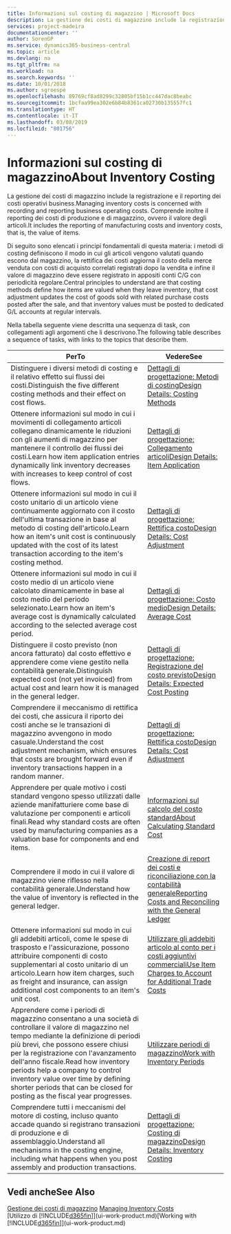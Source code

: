 ```yaml
---
title: Informazioni sul costing di magazzino | Microsoft Docs
description: La gestione dei costi di magazzino include la registrazione e il reporting dei costi operativi business. Comprende inoltre il reporting dei costi di produzione e di magazzino, ovvero il valore degli articoli.
services: project-madeira
documentationcenter: ''
author: SorenGP
ms.service: dynamics365-business-central
ms.topic: article
ms.devlang: na
ms.tgt_pltfrm: na
ms.workload: na
ms.search.keywords: ''
ms.date: 10/01/2018
ms.author: sgroespe
ms.openlocfilehash: 89769cf8ad8299c32805bf15b1cc447dac8beabc
ms.sourcegitcommit: 1bcfaa99ea302e6b84b8361ca02730b135557fc1
ms.translationtype: HT
ms.contentlocale: it-IT
ms.lasthandoff: 03/08/2019
ms.locfileid: "801756"
---
```

# <a name="about-inventory-costing"></a><span data-ttu-id="86847-104">Informazioni sul costing di magazzino</span><span class="sxs-lookup"><span data-stu-id="86847-104">About Inventory Costing</span></span>
<span data-ttu-id="86847-105">La gestione dei costi di magazzino include la registrazione e il reporting dei costi operativi business.</span><span class="sxs-lookup"><span data-stu-id="86847-105">Managing inventory costs is concerned with recording and reporting business operating costs.</span></span> <span data-ttu-id="86847-106">Comprende inoltre il reporting dei costi di produzione e di magazzino, ovvero il valore degli articoli.</span><span class="sxs-lookup"><span data-stu-id="86847-106">It includes the reporting of manufacturing costs and inventory costs, that is, the value of items.</span></span>  

 <span data-ttu-id="86847-107">Di seguito sono elencati i principi fondamentali di questa materia: i metodi di costing definiscono il modo in cui gli articoli vengono valutati quando escono dal magazzino, la rettifica dei costi aggiorna il costo della merce venduta con costi di acquisto correlati registrati dopo la vendita e infine il valore di magazzino deve essere registrato in appositi conti C/G con periodicità regolare.</span><span class="sxs-lookup"><span data-stu-id="86847-107">Central principles to understand are that costing methods define how items are valued when they leave inventory, that cost adjustment updates the cost of goods sold with related purchase costs posted after the sale, and that inventory values must be posted to dedicated G/L accounts at regular intervals.</span></span>  

 <span data-ttu-id="86847-108">Nella tabella seguente viene descritta una sequenza di task, con collegamenti agli argomenti che li descrivono.</span><span class="sxs-lookup"><span data-stu-id="86847-108">The following table describes a sequence of tasks, with links to the topics that describe them.</span></span>   

|<span data-ttu-id="86847-109">**Per**</span><span class="sxs-lookup"><span data-stu-id="86847-109">**To**</span></span>|<span data-ttu-id="86847-110">**Vedere**</span><span class="sxs-lookup"><span data-stu-id="86847-110">**See**</span></span>|  
|------------|-------------|  
|<span data-ttu-id="86847-111">Distinguere i diversi metodi di costing e il relativo effetto sui flussi dei costi.</span><span class="sxs-lookup"><span data-stu-id="86847-111">Distinguish the five different costing methods and their effect on cost flows.</span></span>|[<span data-ttu-id="86847-112">Dettagli di progettazione: Metodi di costing</span><span class="sxs-lookup"><span data-stu-id="86847-112">Design Details: Costing Methods</span></span>](design-details-costing-methods.md)|  
|<span data-ttu-id="86847-113">Ottenere informazioni sul modo in cui i movimenti di collegamento articoli collegano dinamicamente le riduzioni con gli aumenti di magazzino per mantenere il controllo dei flussi dei costi.</span><span class="sxs-lookup"><span data-stu-id="86847-113">Learn how item application entries dynamically link inventory decreases with increases to keep control of cost flows.</span></span>|[<span data-ttu-id="86847-114">Dettagli di progettazione: Collegamento articoli</span><span class="sxs-lookup"><span data-stu-id="86847-114">Design Details: Item Application</span></span>](design-details-item-application.md)|  
|<span data-ttu-id="86847-115">Ottenere informazioni sul modo in cui il costo unitario di un articolo viene continuamente aggiornato con il costo dell'ultima transazione in base al metodo di costing dell'articolo.</span><span class="sxs-lookup"><span data-stu-id="86847-115">Learn how an item's unit cost is continuously updated with the cost of its latest transaction according to the item's costing method.</span></span>|[<span data-ttu-id="86847-116">Dettagli di progettazione: Rettifica costo</span><span class="sxs-lookup"><span data-stu-id="86847-116">Design Details: Cost Adjustment</span></span>](design-details-cost-adjustment.md)|  
|<span data-ttu-id="86847-117">Ottenere informazioni sul modo in cui il costo medio di un articolo viene calcolato dinamicamente in base al costo medio del periodo selezionato.</span><span class="sxs-lookup"><span data-stu-id="86847-117">Learn how an item's average cost is dynamically calculated according to the selected average cost period.</span></span>|[<span data-ttu-id="86847-118">Dettagli di progettazione: Costo medio</span><span class="sxs-lookup"><span data-stu-id="86847-118">Design Details: Average Cost</span></span>](design-details-average-cost.md)|  
|<span data-ttu-id="86847-119">Distinguere il costo previsto (non ancora fatturato) dal costo effettivo e apprendere come viene gestito nella contabilità generale.</span><span class="sxs-lookup"><span data-stu-id="86847-119">Distinguish expected cost (not yet invoiced) from actual cost and learn how it is managed in the general ledger.</span></span>|[<span data-ttu-id="86847-120">Dettagli di progettazione: Registrazione del costo previsto</span><span class="sxs-lookup"><span data-stu-id="86847-120">Design Details: Expected Cost Posting</span></span>](design-details-expected-cost-posting.md)|  
|<span data-ttu-id="86847-121">Comprendere il meccanismo di rettifica dei costi, che assicura il riporto dei costi anche se le transazioni di magazzino avvengono in modo casuale.</span><span class="sxs-lookup"><span data-stu-id="86847-121">Understand the cost adjustment mechanism, which ensures that costs are brought forward even if inventory transactions happen in a random manner.</span></span>|[<span data-ttu-id="86847-122">Dettagli di progettazione: Rettifica costo</span><span class="sxs-lookup"><span data-stu-id="86847-122">Design Details: Cost Adjustment</span></span>](design-details-cost-adjustment.md)|  
|<span data-ttu-id="86847-123">Apprendere per quale motivo i costi standard vengono spesso utilizzati dalle aziende manifatturiere come base di valutazione per componenti e articoli finali.</span><span class="sxs-lookup"><span data-stu-id="86847-123">Read why standard costs are often used by manufacturing companies as a valuation base for components and end items.</span></span>|[<span data-ttu-id="86847-124">Informazioni sul calcolo del costo standard</span><span class="sxs-lookup"><span data-stu-id="86847-124">About Calculating Standard Cost</span></span>](finance-about-calculating-standard-cost.md)|  
|<span data-ttu-id="86847-125">Comprendere il modo in cui il valore di magazzino viene riflesso nella contabilità generale.</span><span class="sxs-lookup"><span data-stu-id="86847-125">Understand how the value of inventory is reflected in the general ledger.</span></span>|[<span data-ttu-id="86847-126">Creazione di report dei costi e riconciliazione con la contabilità generale</span><span class="sxs-lookup"><span data-stu-id="86847-126">Reporting Costs and Reconciling with the General Ledger</span></span>](finance-report-costs-and-reconcile-with-the-general-ledger.md)|  
|<span data-ttu-id="86847-127">Ottenere informazioni sul modo in cui gli addebiti articoli, come le spese di trasposto e l'assicurazione, possono attribuire componenti di costo supplementari al costo unitario di un articolo.</span><span class="sxs-lookup"><span data-stu-id="86847-127">Learn how item charges, such as freight and insurance, can assign additional cost components to an item's unit cost.</span></span>|[<span data-ttu-id="86847-128">Utilizzare gli addebiti articolo al conto per i costi aggiuntivi commerciali</span><span class="sxs-lookup"><span data-stu-id="86847-128">Use Item Charges to Account for Additional Trade Costs</span></span>](payables-how-assign-item-charges.md)|  
|<span data-ttu-id="86847-129">Apprendere come i periodi di magazzino consentano a una società di controllare il valore di magazzino nel tempo mediante la definizione di periodi più brevi, che possono essere chiusi per la registrazione con l'avanzamento dell'anno fiscale.</span><span class="sxs-lookup"><span data-stu-id="86847-129">Read how inventory periods help a company to control inventory value over time by defining shorter periods that can be closed for posting as the fiscal year progresses.</span></span>|[<span data-ttu-id="86847-130">Utilizzare periodi di magazzino</span><span class="sxs-lookup"><span data-stu-id="86847-130">Work with Inventory Periods</span></span>](finance-how-to-work-with-inventory-periods.md)|  
|<span data-ttu-id="86847-131">Comprendere tutti i meccanismi del motore di costing, incluso quanto accade quando si registrano transazioni di produzione e di assemblaggio.</span><span class="sxs-lookup"><span data-stu-id="86847-131">Understand all mechanisms in the costing engine, including what happens when you post assembly and production transactions.</span></span>|[<span data-ttu-id="86847-132">Dettagli di progettazione: Costing di magazzino</span><span class="sxs-lookup"><span data-stu-id="86847-132">Design Details: Inventory Costing</span></span>](design-details-inventory-costing.md)|

## <a name="see-also"></a><span data-ttu-id="86847-133">Vedi anche</span><span class="sxs-lookup"><span data-stu-id="86847-133">See Also</span></span>
<span data-ttu-id="86847-134">[Gestione dei costi di magazzino](finance-manage-inventory-costs.md)  </span><span class="sxs-lookup"><span data-stu-id="86847-134">[Managing Inventory Costs](finance-manage-inventory-costs.md)  </span></span>  
<span data-ttu-id="86847-135">[Utilizzo di [!INCLUDE[d365fin](includes/d365fin_md.md)]](ui-work-product.md)</span><span class="sxs-lookup"><span data-stu-id="86847-135">[Working with [!INCLUDE[d365fin](includes/d365fin_md.md)]](ui-work-product.md)</span></span>
